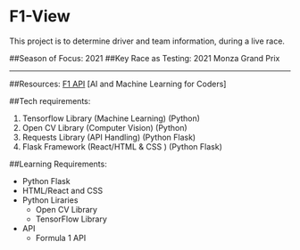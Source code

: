 # F1-View
This project is to determine driver and team information, during a live race.

##Season of Focus: 2021
##Key Race as Testing: 2021 Monza Grand Prix

---

##Resources:
[F1 API](https://www.postman.com/maintenance-astronomer-29796265/workspace/f1-api/documentation/19328871-63c4a82c-ae84-4a24-a58b-bd8a408b1c4e)
[AI and Machine Learning for Coders]


##Tech requirements:
1. Tensorflow Library (Machine Learning) (Python)
2. Open CV Library (Computer Vision) (Python)
3. Requests Library (API Handling) (Python Flask)
4. Flask Framework (React/HTML & CSS ) (Python Flask)

##Learning Requirements:
- Python Flask
- HTML/React and CSS
- Python Liraries
  - Open CV Library
  - TensorFlow Library
- API
  - Formula 1 API

